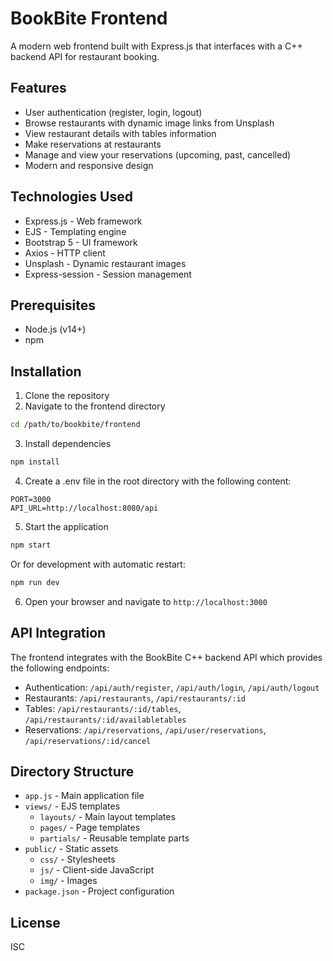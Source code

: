 # BookBite Frontend

A modern web frontend built with Express.js that interfaces with a C++ backend API for restaurant booking.

## Features

- User authentication (register, login, logout)
- Browse restaurants with dynamic image links from Unsplash
- View restaurant details with tables information
- Make reservations at restaurants
- Manage and view your reservations (upcoming, past, cancelled)
- Modern and responsive design

## Technologies Used

- Express.js - Web framework
- EJS - Templating engine
- Bootstrap 5 - UI framework
- Axios - HTTP client
- Unsplash - Dynamic restaurant images
- Express-session - Session management

## Prerequisites

- Node.js (v14+)
- npm

## Installation

1. Clone the repository
2. Navigate to the frontend directory

```bash
cd /path/to/bookbite/frontend
```

3. Install dependencies

```bash
npm install
```

4. Create a .env file in the root directory with the following content:

```
PORT=3000
API_URL=http://localhost:8080/api
```

5. Start the application

```bash
npm start
```

Or for development with automatic restart:

```bash
npm run dev
```

6. Open your browser and navigate to `http://localhost:3000`

## API Integration

The frontend integrates with the BookBite C++ backend API which provides the following endpoints:

- Authentication: `/api/auth/register`, `/api/auth/login`, `/api/auth/logout`
- Restaurants: `/api/restaurants`, `/api/restaurants/:id`
- Tables: `/api/restaurants/:id/tables`, `/api/restaurants/:id/availabletables`
- Reservations: `/api/reservations`, `/api/user/reservations`, `/api/reservations/:id/cancel`

## Directory Structure

- `app.js` - Main application file
- `views/` - EJS templates
  - `layouts/` - Main layout templates
  - `pages/` - Page templates
  - `partials/` - Reusable template parts
- `public/` - Static assets
  - `css/` - Stylesheets
  - `js/` - Client-side JavaScript
  - `img/` - Images
- `package.json` - Project configuration

## License

ISC
